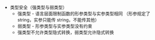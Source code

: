 - 类型安全（强类型与弱类型）
  - 强类型 - 语言层面限制函数的形参类型与实参类型相同 （形参规定了 string，实参只能传 string，不能传其他）
  - 弱类型 - 形参类型与实参类型没有约束
  - 强类型不允许类型隐式转换，弱类型允许隐式转换

